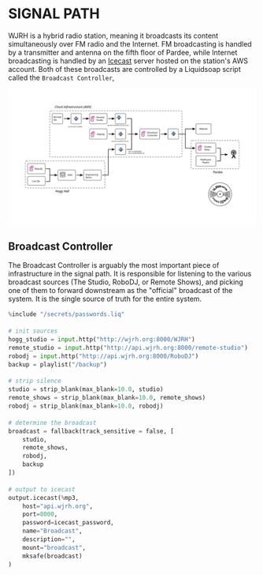# SIGNAL PATH

WJRH is a hybrid radio station, meaning it broadcasts its content simultaneously
over FM radio and the Internet. FM broadcasting is handled by a transmitter and
antenna on the fifth floor of Pardee, while Internet broadcasting is handled by 
an [Icecast](https://icecast.org/) server hosted on the station's AWS account.
Both of these broadcasts are controlled by a Liquidsoap script called the
`Broadcast Controller`,

![signal-path-diagram](https://raw.githubusercontent.com/WJRH-Engineering/infrastructure/master/documentation/signal-path.svg)

## Broadcast Controller

The Broadcast Controller is arguably the most important piece of infrastructure
in the signal path. It is responsible for listening to the various broadcast
sources (The Studio, RoboDJ, or Remote Shows), and picking one of them to
forward downstream as the "official" broadcast of the system. It is the single source of truth for the entire system. 

```python
%include "/secrets/passwords.liq"

# init sources
hogg_studio = input.http("http://wjrh.org:8000/WJRH")
remote_studio = input.http("http://api.wjrh.org:8000/remote-studio")
robodj = input.http("http://api.wjrh.org:8000/RoboDJ")
backup = playlist("/backup")

# strip silence
studio = strip_blank(max_blank=10.0, studio)
remote_shows = strip_blank(max_blank=10.0, remote_shows)
robodj = strip_blank(max_blank=10.0, robodj)

# determine the broadcast
broadcast = fallback(track_sensitive = false, [
	studio,
	remote_shows,
	robodj,	
	backup
])

# output to icecast
output.icecast(%mp3,
	host="api.wjrh.org",
	port=8000,
	password=icecast_password,
	name="Broadcast",
	description="",
	mount="broadcast",
	mksafe(broadcast)
)
```
